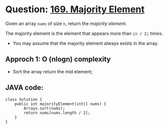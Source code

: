 # Question: [169. Majority Element](https://leetcode.com/problems/majority-element/)

Given an array `nums` of size `n`, return the _majority element_.

The majority element is the element that appears more than `⌊n / 2⌋` times.

- You may assume that the majority element always exists in the array.

## Approch 1: O (nlogn) complexity

- Sort the array return the mid element;

## JAVA code:

```
class Solution {
    public int majorityElement(int[] nums) {
        Arrays.sort(nums);
        return nums[nums.length / 2];
    }
}
```
